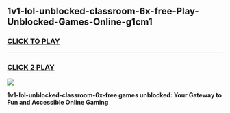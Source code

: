 
## 1v1-lol-unblocked-classroom-6x-free-Play-Unblocked-Games-Online-g1cm1
<h3>
<a href="https://premium76.site?title=1v1-lol-unblocked-classroom-6x-free&ref=25A">CLICK TO PLAY</a></h3>
<hr>

<h3>
<a href="https://premium76.site?title=1v1-lol-unblocked-classroom-6x-free&ref=25A">CLICK 2 PLAY</a>
  
</h3>

<a href="https://premium76.site?title=1v1-lol-unblocked-classroom-6x-free&ref=25A"><img src="https://clearcache.store/games.png"></a>


**1v1-lol-unblocked-classroom-6x-free games unblocked: Your Gateway to Fun and Accessible Online Gaming**
